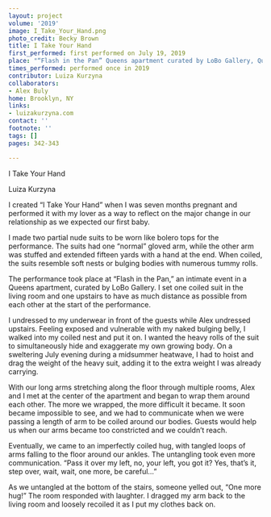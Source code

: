 ```yaml
---
layout: project
volume: '2019'
image: I_Take_Your_Hand.png
photo_credit: Becky Brown
title: I Take Your Hand
first_performed: first performed on July 19, 2019
place: "“Flash in the Pan” Queens apartment curated by LoBo Gallery, Queens, NY"
times_performed: performed once in 2019
contributor: Luiza Kurzyna
collaborators:
- Alex Buly
home: Brooklyn, NY
links:
- luizakurzyna.com
contact: ''
footnote: ''
tags: []
pages: 342-343

---
```


I Take Your Hand

Luiza Kurzyna

I created “I Take Your Hand” when I was seven months pregnant and performed it with my lover as a way to reflect on the major change in our relationship as we expected our first baby.

I made two partial nude suits to be worn like bolero tops for the performance. The suits had one “normal” gloved arm, while the other arm was stuffed and extended fifteen yards with a hand at the end. When coiled, the suits resemble soft nests or bulging bodies with numerous tummy rolls.

The performance took place at “Flash in the Pan,” an intimate event in a Queens apartment, curated by LoBo Gallery. I set one coiled suit in the living room and one upstairs to have as much distance as possible from each other at the start of the performance.

I undressed to my underwear in front of the guests while Alex undressed upstairs. Feeling exposed and vulnerable with my naked bulging belly, I walked into my coiled nest and put it on. I wanted the heavy rolls of the suit to simultaneously hide and exaggerate my own growing body. On a sweltering July evening during a midsummer heatwave, I had to hoist and drag the weight of the heavy suit, adding it to the extra weight I was already carrying.

With our long arms stretching along the floor through multiple rooms, Alex and I met at the center of the apartment and began to wrap them around each other. The more we wrapped, the more difficult it became. It soon became impossible to see, and we had to communicate when we were passing a length of arm to be coiled around our bodies. Guests would help us when our arms became too constricted and we couldn’t reach.

Eventually, we came to an imperfectly coiled hug, with tangled loops of arms falling to the floor around our ankles. The untangling took even more communication. “Pass it over my left, no, your left, you got it? Yes, that’s it, step over, wait, wait, one more, be careful…”

As we untangled at the bottom of the stairs, someone yelled out, “One more hug!” The room responded with laughter. I dragged my arm back to the living room and loosely recoiled it as I put my clothes back on.
